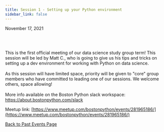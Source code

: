 ```yaml
---
title: Session 1 - Setting up your Python environment
sidebar_link: false
---
```


November 17, 2021



<p><br/><br/></p>

<p>This is the first official meeting of our data science study group term! This session will be led by Matt C., who is going to give us his tips and tricks on setting up a dev environment for working with Python on data science.<br/><br/>As this session will have limited space, priority will be given to "core" group members who have committed to leading one of our sessions. We welcome others, space allowing!<br/><br/>More info available on the Boston Python slack workspace: <a class="link" href="https://about.bostonpython.com/slack" rel="nofollow ugc" target="_blank" title="https://about.bostonpython.com/slack">https://about.bostonpython.com/slack</a></p>


Meetup link: [https://www.meetup.com/bostonpython/events/281965186/](https://www.meetup.com/bostonpython/events/281965186/)

[Back to Past Events Page](index.md)